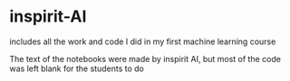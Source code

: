 # inspirit-AI
includes all the work and code I did in my first machine learning course

The text of the notebooks were made by inspirit AI, but most of the code was left blank for the students to do
